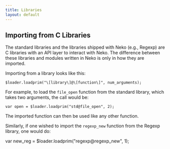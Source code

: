 ```yaml
---
title: Libraries
layout: default
---
```


## Importing from C Libraries

The standard libraries and the libraries shipped with Neko (e.g., Regexp) are C libraries with an API layer to interact with Neko. The difference between these libraries and modules written in Neko is only in how they are imported.

Importing from a library looks like this:

    $loader.loadprim("\[library\]@\[function\]", num_arguments);

For example, to load the `file_open` function from the standard library, which takes two arguments, the call would be:

    var open = $loader.loadprim("std@file_open", 2);

The imported function can then be used like any other function.

Similarly, if one wished to import the `regexp_new` function from the Regexp library, one would do:

   var new_reg = $loader.loadprim("regexp@regexp_new", 1);
